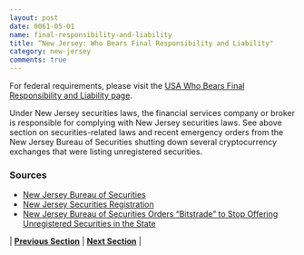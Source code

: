 ```yaml
---
layout: post
date: 0061-05-01
name: final-responsibility-and-liability
title: “New Jersey: Who Bears Final Responsibility and Liability"
category: new-jersey
comments: true
---
```


For federal requirements, please visit the [USA Who Bears Final Responsibility and Liability page](https://neo-project.github.io/global-blockchain-compliance-hub//united-states-of-america/USA-final-liability.html). 

Under New Jersey securities laws, the financial services company or broker is responsible for complying with New Jersey securities laws. See above section on securities-related laws and recent emergency orders from the New Jersey Bureau of Securities shutting down several cryptocurrency exchanges that were listing unregistered securities.
 
 
 
### Sources
- [New Jersey Bureau of Securities](http://www.njsecurities.gov)
- [New Jersey Securities Registration](http://www.nasaa.org/industry-resources/corporation-finance/coordinated-review/regulation-a-offerings/state-filing-requirements/new-jersey/)
- [New Jersey Bureau of Securities Orders “Bitstrade” to Stop Offering Unregistered Securities in the State](https://nj.gov/oag/newsreleases18/pr20180209a.html)

| **[Previous Section]( https://neo-project.github.io/global-blockchain-compliance-hub//new-jersey/new-jersey-privacy-and-data-protection.html)** | **[Next Section]( https://neo-project.github.io/global-blockchain-compliance-hub//new-jersey/new-jersey-smart-contracts.html)** |

